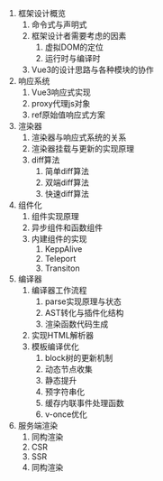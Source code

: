 1. 框架设计概览
   1. 命令式与声明式
   2. 框架设计者需要考虑的因素
      1. 虚拟DOM的定位
      2. 运行时与编译时
   3. Vue3的设计思路与各种模块的协作
2. 响应系统
   1. Vue3响应式实现
   2. proxy代理js对象
   3. ref原始值响应式方案
3. 渲染器
   1. 渲染器与响应式系统的关系
   2. 渲染器挂载与更新的实现原理
   3. diff算法
      1. 简单diff算法
      2. 双端diff算法
      3. 快速diff算法
4. 组件化
   1. 组件实现原理
   2. 异步组件和函数组件
   3. 内建组件的实现
      1. KeppAlive
      2. Teleport
      3. Transiton
5. 编译器
   1. 编译器工作流程
      1. parse实现原理与状态
      2. AST转化与插件化结构
      3. 渲染函数代码生成
   2. 实现HTML解析器
   3. 模板编译优化
      1. block树的更新机制
      2. 动态节点收集
      3. 静态提升
      4. 预字符串化
      5. 缓存内联事件处理函数
      6. v-once优化
6. 服务端渲染
   1. 同构渲染
   2. CSR
   3. SSR
   4. 同构渲染
